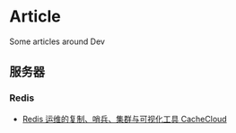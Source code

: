 # Article
Some articles around Dev


## 服务器

### Redis

* [Redis 运维的复制、哨兵、集群与可视化工具 CacheCloud](https://github.com/carolcoral/Article/blob/master/OAM/Redis/Redis%20%E8%BF%90%E7%BB%B4%E7%9A%84%E5%A4%8D%E5%88%B6%E3%80%81%E5%93%A8%E5%85%B5%E3%80%81%E9%9B%86%E7%BE%A4%E4%B8%8E%E5%8F%AF%E8%A7%86%E5%8C%96%E5%B7%A5%E5%85%B7%20CacheCloud.md)
